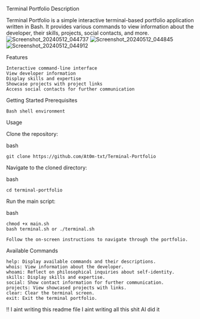 
Terminal Portfolio
Description

Terminal Portfolio is a simple interactive terminal-based portfolio application written in Bash. It provides various commands to view information about the developer, their skills, projects, social contacts, and more.
![Screenshot_20240512_044737](https://github.com/At0m-txt/Terminal-Portfolio/assets/153441206/3d89f9b2-5577-4758-acf0-28447c31f312)
![Screenshot_20240512_044845](https://github.com/At0m-txt/Terminal-Portfolio/assets/153441206/73570e95-8687-4223-8a4f-c6cd3c340d5b)
![Screenshot_20240512_044912](https://github.com/At0m-txt/Terminal-Portfolio/assets/153441206/899030b3-e4a3-4b44-81f9-f0dc1a035fc0)




Features

    Interactive command-line interface
    View developer information
    Display skills and expertise
    Showcase projects with project links
    Access social contacts for further communication

Getting Started
Prerequisites

    Bash shell environment

Usage

  Clone the repository:

   bash

    git clone https://github.com/At0m-txt/Terminal-Portfolio

Navigate to the cloned directory:

bash

    cd terminal-portfolio

Run the main script:

bash

    chmod +x main.sh
    bash terminal.sh or ./terminal.sh

    Follow the on-screen instructions to navigate through the portfolio.

Available Commands

    help: Display available commands and their descriptions.
    whois: View information about the developer.
    whoami: Reflect on philosophical inquiries about self-identity.
    skills: Display skills and expertise.
    social: Show contact information for further communication.
    projects: View showcased projects with links.
    clear: Clear the terminal screen.
    exit: Exit the terminal portfolio.
!! I aint writing this readme file I aint writing all this shit AI did it
